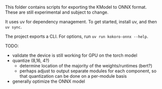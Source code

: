 This folder contains scripts for exporting the KModel to ONNX format. These are still experimental and subject to change.

It uses uv for dependency management. To get started, install uv, and then `uv sync`.


The project exports a CLI. For options, run `uv run kokoro-onnx --help`.


TODO:
- validate the device is still working for GPU on the torch model
- quantize (8,16, 4?)
    - determine location of the majority of the weights/runtimes (bert?)
    - perhaps adjust to output separate modules for each component, so that quantization can be done on a per-module basis
- generally optimize the ONNX model

